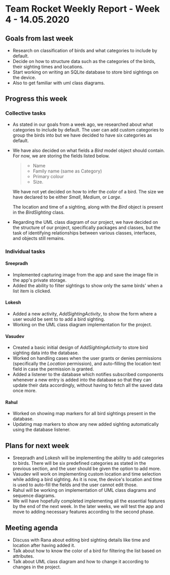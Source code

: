 # Team Rocket Weekly Report - Week 4 - 14.05.2020

## Goals from last week

*  Research on classification of birds and what categories to include by default. 
*  Decide on how to structure data such as the categories of the birds, their sighting times and locations.
*  Start working on writing an SQLite database to store bird sightings on the device.
*  Also to get familiar with uml class diagrams.

## Progress this week

### Collective tasks

* As stated in our goals from a week ago, we researched about what categories to include by default. The user can add custom categories to group the birds into but we have decided to have six categories as default.
* We have also decided on what fields a *Bird* model object should contain. For now, we are storing the fields listed below.

    > * Name
    > * Family name (same as Category)
    > * Primary colour 
    > * Size.
    
    We have not yet decided on how to infer the *color* of a bird. The size we have declared to be either *Small*, *Medium*, or *Large*. 
    
    The location and time of a sighting, along with the *Bird* object is present in the *BirdSighting* class.

* Regarding the UML class diagram of our project, we have decided on the structure of our project, specifically packages and classes, but the task of identifying relationships between various classes, interfaces, and objects still remains.

### Individual tasks

#### Sreepradh

* Implemented capturing image from the app and save the image file in the app's private storage. 
* Added the ability to filter sightings to show only the same birds' when a list item is clicked.

#### Lokesh

* Added a new activity, *AddSightingActivity*, to show the form where a user would be sent to to add a bird sighting. 
* Working on the UML class diagram implementation for the project.

#### Vasudev

* Created a basic initial design of *AddSightingActivity* to store bird sighting data into the database.
* Worked on handling cases when the user grants or denies permissions (specifically the *Location* permission), and auto-filling the location text field in case the permission is granted.
* Added a listener to the database which notifies subscribed components whenever a new entry is added into the database so that they can update their data accordingly, without having to fetch all the saved data once more.

#### Rahul

* Worked on showing map markers for all bird sightings present in the database.
* Updating map markers to show any new added sighting automatically using the database listener.

## Plans for next week

* Sreepradh and Lokesh will be implementing the ability to add categories to birds. There will be six predefined categories as stated in the previous section, and the user should be given the option to add more.
* Vasudev will work on implementing custom location and time selection while adding a bird sighting. As it is now, the device's location and time is used to auto-fill the fields and the user cannot edit those.
* Rahul will be working on implementation of UML class diagrams and sequence diagrams.
* We will have hopefully completed implementing all the essential features by the end of the next week. In the later weeks, we will test the app and move to adding necessary features according to the second phase.

## Meeting agenda

* Discuss with Rana about editing bird sighting details like time and location after having added it.
* Talk about how to know the color of a bird for filtering the list based on attributes.
* Talk about UML class diagram and how to change it according to changes in the project.
